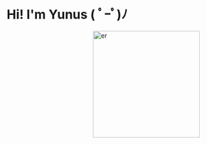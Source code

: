 # Hi! I'm Yunus  ( ﾟｰﾟ)ﾉ
<img align="right" alt="er" width="240px" src="https://github.com/yunusense/yunusense/blob/main/er.png" style="padding-right:70px;" />
